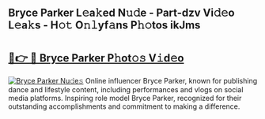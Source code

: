 ## Bryce Parker L𝚎a𝚔ed N𝚞𝚍e - Part-dzv Vi𝚍𝚎o L𝚎a𝚔s - H𝚘𝚝 O𝚗𝚕yf𝚊ns P𝚑𝚘tos ikJms

# <h2><a href="http://kf4rivd.oniu.top/?m=Bryce+Parker">🔗👉 🔴 Bryce Parker P𝚑ot𝚘𝚜 V𝚒d𝚎o</a></h2>

[![Bryce Parker Nu𝚍e𝚜](https://i.imgur.com/0qMVB7G.gif)](http://kf4rivd.oniu.top/?m=Bryce+Parker)
Online influencer Bryce Parker, known for publishing dance and lifestyle content, including performances and vlogs on social media platforms. Inspiring role model Bryce Parker, recognized for their outstanding accomplishments and commitment to making a difference.  
